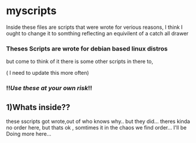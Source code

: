 # myscripts
Inside these files are scripts that were wrote for verious reasons, 
I think I ought to change it to somthing reflecting an equivilent of a catch all drawer

### Theses Scripts are wrote for debian based linux distros
but come to think of it there is some other scripts in there to,

( I need to update this more often)

### !!*Use these at your own risk*!!

## 1)Whats inside??
these sscripts got wrote,out of who knows why.. but they did...
theres kinda no order here, but thats ok , somtimes it in the chaos we find order...
I'll be Doing more here...
